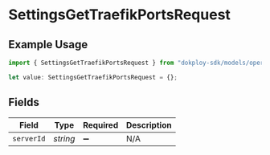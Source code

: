 # SettingsGetTraefikPortsRequest

## Example Usage

```typescript
import { SettingsGetTraefikPortsRequest } from "dokploy-sdk/models/operations";

let value: SettingsGetTraefikPortsRequest = {};
```

## Fields

| Field              | Type               | Required           | Description        |
| ------------------ | ------------------ | ------------------ | ------------------ |
| `serverId`         | *string*           | :heavy_minus_sign: | N/A                |